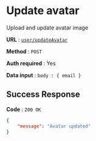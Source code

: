 # Update avatar

Upload and update avatar image

**URL** : [`user/updateAvatar`](../API/routes/user.js#L77)

**Method** : `POST`

**Auth required** : Yes

**Data input** : `body : { email }`

## Success Response

**Code** : `200 OK`

```json
{
    "message": "Avatar updated"
}
```